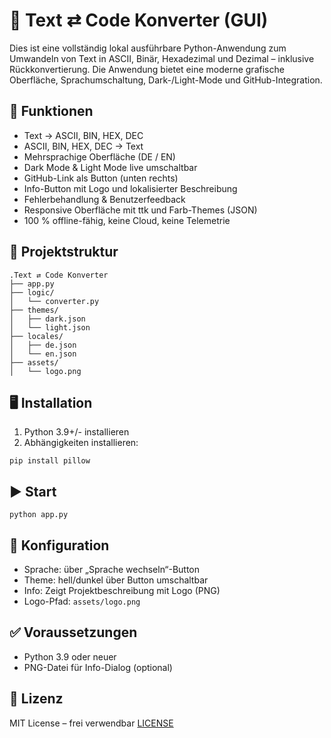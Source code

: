 # 🧠 Text ⇄ Code Konverter (GUI)

Dies ist eine vollständig lokal ausführbare Python-Anwendung zum Umwandeln von Text in ASCII, Binär, Hexadezimal und Dezimal – inklusive Rückkonvertierung. Die Anwendung bietet eine moderne grafische Oberfläche, Sprachumschaltung, Dark-/Light-Mode und GitHub-Integration.

## 🚀 Funktionen

- Text → ASCII, BIN, HEX, DEC
- ASCII, BIN, HEX, DEC → Text
- Mehrsprachige Oberfläche (DE / EN)
- Dark Mode & Light Mode live umschaltbar
- GitHub-Link als Button (unten rechts)
- Info-Button mit Logo und lokalisierter Beschreibung
- Fehlerbehandlung & Benutzerfeedback
- Responsive Oberfläche mit ttk und Farb-Themes (JSON)
- 100 % offline-fähig, keine Cloud, keine Telemetrie

## 📁 Projektstruktur

```yarn
.Text ⇄ Code Konverter
├── app.py
├── logic/
│   └── converter.py
├── themes/
│   ├── dark.json
│   └── light.json
├── locales/
│   ├── de.json
│   └── en.json
├── assets/
│   └── logo.png
```

## 🖥️ Installation

1. Python 3.9+/- installieren
2. Abhängigkeiten installieren:

```yarn
pip install pillow
```

## ▶️ Start

```yarn
python app.py
```

## 📝 Konfiguration

- Sprache: über „Sprache wechseln“-Button
- Theme: hell/dunkel über Button umschaltbar
- Info: Zeigt Projektbeschreibung mit Logo (PNG)
- Logo-Pfad: `assets/logo.png`

## ✅ Voraussetzungen

- Python 3.9 oder neuer
- PNG-Datei für Info-Dialog (optional)

## 🪪 Lizenz

MIT License – frei verwendbar
[LICENSE](LICENSE)
